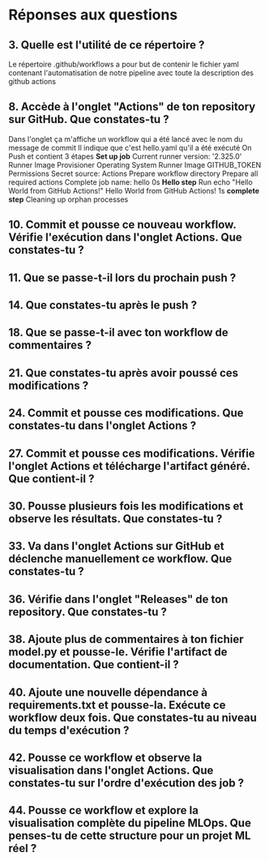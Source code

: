 # Réponses aux questions

## 3. Quelle est l'utilité de ce répertoire ? 
Le répertoire .github/workflows a pour but de contenir le fichier yaml contenant l'automatisation de notre pipeline avec toute la description des github actions

## 8. Accède à l'onglet "Actions" de ton repository sur GitHub. Que constates-tu ? 
Dans l'onglet ça m'affiche un workflow qui a été lancé avec le nom du message de commit
Il indique que c'est hello.yaml qu'il a été exécuté On Push et contient 3 étapes
**Set up job**
Current runner version: '2.325.0'
Runner Image Provisioner
Operating System
Runner Image
GITHUB_TOKEN Permissions
Secret source: Actions
Prepare workflow directory
Prepare all required actions
Complete job name: hello
0s
**Hello step**
Run echo "Hello World from GitHub Actions!"
Hello World from GitHub Actions!
1s
**complete step**
Cleaning up orphan processes

## 10. Commit et pousse ce nouveau workflow. Vérifie l'exécution dans l'onglet Actions. Que constates-tu ?

## 11. Que se passe-t-il lors du prochain push ?

## 14.  Que constates-tu après le push ? 

## 18. Que se passe-t-il avec ton workflow de commentaires ?

## 21.  Que constates-tu après avoir poussé ces modifications ?

## 24. Commit et pousse ces modifications. Que constates-tu dans l'onglet Actions ?

## 27. Commit et pousse ces modifications. Vérifie l'onglet Actions et télécharge l'artifact généré. Que contient-il ?

## 30.  Pousse plusieurs fois les modifications et observe les résultats. Que constates-tu ?

## 33. Va dans l'onglet Actions sur GitHub et déclenche manuellement ce workflow. Que constates-tu ?

## 36.  Vérifie dans l'onglet "Releases" de ton repository. Que constates-tu ?

## 38. Ajoute plus de commentaires à ton fichier model.py et pousse-le. Vérifie l'artifact de documentation. Que contient-il ?

## 40. Ajoute une nouvelle dépendance à requirements.txt et pousse-la. Exécute ce workflow deux fois. Que constates-tu au niveau du temps d'exécution ?

## 42. Pousse ce workflow et observe la visualisation dans l'onglet Actions. Que constates-tu sur l'ordre d'exécution des job ?

## 44. Pousse ce workflow et explore la visualisation complète du pipeline MLOps. Que penses-tu de cette structure pour un projet ML réel ?